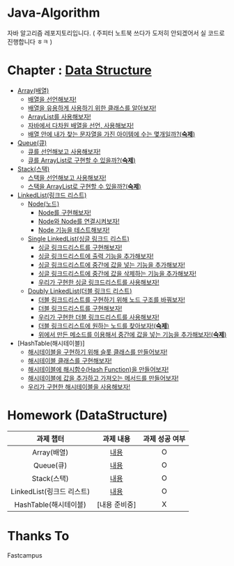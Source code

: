 # Java-Algorithm

자바 알고리즘 레포지토리입니다.
( 주피터 노트북 쓰다가 도저히 안되겠어서 실 코드로 진행합니다 ㅎㅋ )

# Chapter : [Data Structure](https://github.com/BackdevHong/Java-Algorithm/tree/main/Data%20Structure)

-   [Array(배열)](https://github.com/BackdevHong/Java-Algorithm/tree/main/Data%20Structure/Array/src)
    -   [배열을 선언해보자!](https://github.com/BackdevHong/Java-Algorithm/blob/main/Data%20Structure/Array/src/ArrayTest.java)
    -   [배열을 유용하게 사용하기 위한 클래스를 알아보자!](https://github.com/BackdevHong/Java-Algorithm/blob/main/Data%20Structure/Array/src/ArraysClassTest.java)
    -   [ArrayList를 사용해보자!](https://github.com/BackdevHong/Java-Algorithm/blob/main/Data%20Structure/Array/src/ArrayListClassTest.java)
    -   [자바에서 다차원 배열을 선언, 사용해보자!](https://github.com/BackdevHong/Java-Algorithm/blob/main/Data%20Structure/Array/src/MultidimensionalArrayTest.java)
    -   [배열 안에 내가 찾는 문자열을 가진 아이템에 수는 몇개일까?(**숙제**)](https://github.com/BackdevHong/Java-Algorithm/blob/main/Data%20Structure/Array/src/ArrayHomework.java)
-   [Queue(큐)](https://github.com/BackdevHong/Java-Algorithm/tree/main/Data%20Structure/Queue/src)
    -   [큐를 선언해보고 사용해보자!](https://github.com/BackdevHong/Java-Algorithm/blob/main/Data%20Structure/Queue/src/QueueClassTest.java)
    -   [큐를 ArrayList로 구현할 수 있을까?(**숙제**)](https://github.com/BackdevHong/Java-Algorithm/blob/main/Data%20Structure/Queue/src/QueueHomework.java)
-   [Stack(스택)](https://github.com/BackdevHong/Java-Algorithm/tree/main/Data%20Structure/Stack/src)
    -   [스택을 선언해보고 사용해보자!](https://github.com/BackdevHong/Java-Algorithm/blob/main/Data%20Structure/Stack/src/StackClassTest.java)
    -   [스택을 ArrayList로 구현할 수 있을까?(**숙제**)](https://github.com/BackdevHong/Java-Algorithm/blob/main/Data%20Structure/Stack/src/StackHomework.java)
-   [LinkedList(링크드 리스트)](https://github.com/BackdevHong/Java-Algorithm/tree/main/Data%20Structure/LinkedList/src)
    -   [Node(노드)](https://github.com/BackdevHong/Java-Algorithm/tree/main/Data%20Structure/LinkedList/src/Node)
        -   [Node를 구현해보자!](https://github.com/BackdevHong/Java-Algorithm/blob/main/Data%20Structure/LinkedList/src/Node/Node.java)
        -   [Node와 Node를 연결시켜보자!](https://github.com/BackdevHong/Java-Algorithm/blob/main/Data%20Structure/LinkedList/src/Node/Node.java)
        -   [Node 기능을 테스트해보자!](https://github.com/BackdevHong/Java-Algorithm/blob/main/Data%20Structure/LinkedList/src/Node/NodeTest.java)
    -   [Single LinkedList(싱글 링크드 리스트)](https://github.com/BackdevHong/Java-Algorithm/tree/main/Data%20Structure/LinkedList/src/SinbleLinkedList)
        -   [싱글 링크드리스트를 구현해보자!](https://github.com/BackdevHong/Java-Algorithm/blob/main/Data%20Structure/LinkedList/src/SinbleLinkedList/SingleLinkedList.java)
        -   [싱글 링크드리스트에 출력 기능을 추가해보자!](https://github.com/BackdevHong/Java-Algorithm/blob/main/Data%20Structure/LinkedList/src/SinbleLinkedList/SingleLinkedList.java)
        -   [싱글 링크드리스트에 중간에 값을 넣는 기능을 추가해보자!](https://github.com/BackdevHong/Java-Algorithm/blob/main/Data%20Structure/LinkedList/src/SinbleLinkedList/SingleLinkedList.java)
        -   [싱글 링크드리스트에 중간에 값을 삭제하는 기능을 추가해보자!](https://github.com/BackdevHong/Java-Algorithm/blob/main/Data%20Structure/LinkedList/src/SinbleLinkedList/SingleLinkedList.java)
        -   [우리가 구현한 싱글 링크드리스트를 사용해보자!](https://github.com/BackdevHong/Java-Algorithm/blob/main/Data%20Structure/LinkedList/src/SinbleLinkedList/SingleLinkedListTest.java)
    -   [Doubly LinkedList(더블 링크드 리스트)](https://github.com/BackdevHong/Java-Algorithm/tree/main/Data%20Structure/LinkedList/src/DoubleLinkedList)
        -   [더블 링크드리스트를 구현하기 위해 노드 구조를 바꿔보자!](https://github.com/BackdevHong/Java-Algorithm/blob/main/Data%20Structure/LinkedList/src/DoubleLinkedList/DoubleNode/Node.java)
        -   [더블 링크드리스트를 구현해보자!](https://github.com/BackdevHong/Java-Algorithm/blob/main/Data%20Structure/LinkedList/src/DoubleLinkedList/DoubleLinkedList.java)
        -   [우리가 구현한 더블 링크드리스트를 사용해보자!](https://github.com/BackdevHong/Java-Algorithm/blob/main/Data%20Structure/LinkedList/src/DoubleLinkedList/DoubleLinkedListTest.java)
        -   [더블 링크드리스트에 원하는 노드를 찾아보자!(**숙제**)](https://github.com/BackdevHong/Java-Algorithm/blob/main/Data%20Structure/LinkedList/src/DoubleLinkedList/DoubleLinkedList.java)
        -   [위에서 만든 메소드를 이용해서 중간에 값을 넣는 기능을 추가해보자!(**숙제**)](https://github.com/BackdevHong/Java-Algorithm/blob/main/Data%20Structure/LinkedList/src/DoubleLinkedList/DoubleLinkedList.java)
-   [HashTable(해시테이블)]
    -   [해시테이블을 구현하기 위해 슬롯 클래스를 만들어보자!](https://github.com/BackdevHong/Java-Algorithm/blob/main/Data%20Structure/HashTable/src/HashTable/Slot.java)
    -   [해시테이블 클래스를 구현해보자!](https://github.com/BackdevHong/Java-Algorithm/blob/main/Data%20Structure/HashTable/src/HashTable/MyHash.java)
    -   [해시테이블에 해시함수(Hash Function)을 만들어보자!](https://github.com/BackdevHong/Java-Algorithm/blob/main/Data%20Structure/HashTable/src/HashTable/MyHash.java)
    -   [해시테이블에 값을 추가하고 가져오는 메서드를 만들어보자!](https://github.com/BackdevHong/Java-Algorithm/blob/main/Data%20Structure/HashTable/src/HashTable/MyHash.java)
    -   [우리가 구현한 해시테이블을 사용해보자!](https://github.com/BackdevHong/Java-Algorithm/blob/main/Data%20Structure/HashTable/src/HashTable/MyHashTest.java)

# Homework (DataStructure)

|         과제 챕터         |                                          과제 내용                                           | 과제 성공 여부 |
| :-----------------------: | :------------------------------------------------------------------------------------------: | :------------: |
|        Array(배열)        |          [내용](https://backdevhong.notion.site/1-5236f666615c4c1ea15e2395b3663ea2)          |       O        |
|         Queue(큐)         |     [내용](https://backdevhong.notion.site/2-ArrayList-913dc652dc0b4ffab1b7a4f2f6c8954e)     |       O        |
|        Stack(스택)        |     [내용](https://backdevhong.notion.site/3-ArrayList-f47e9bb614674cc5b5c237d326ffa5c8)     |       O        |
| LinkedList(링크드 리스트) | [내용](https://backdevhong.notion.site/4-Doubly-LinkedList-f47e9bb614674cc5b5c237d326ffa5c8) |       O        |
|   HashTable(해시테이블)   |                                        [내용 준비중]                                         |       X        |

# Thanks To

Fastcampus
